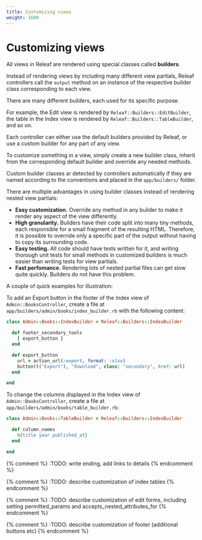 ```yaml
---
title: Customizing views
weight: 1600
---
```


# Customizing views

All views in Releaf are rendered using special classes called **builders**.

Instead of rendering views by including many different view partials, Releaf controllers call the `output` method on an instance of the respective builder class corresponding to each view.

There are many different builders, each used for its specific purpose.

For example, the Edit view is rendered by `Releaf::Builders::EditBuilder`, the table in the Index view is rendered by `Releaf::Builders::TableBuilder`, and so on.

Each controller can either use the default builders provided by Releaf, or use a custom builder for any part of any view.

To customize something in a view, simply create a new builder class, inherit from the corresponding default builder and override any needed methods.

Custom builder classes ar detected by controllers automatically if they are named according to the conventions and placed in the `app/builders/` folder.

There are multiple advantages in using builder classes instead of rendering nested view partials:

* **Easy customization.** Override any method in any builder to make it render any aspect of the view differently.
* **High granularity.** Builders have their code split into many tiny methods, each responsible for a small fragment of the resulting HTML. Therefore, it is possible to override only a specific part of the output without having to copy its surrounding code.
* **Easy testing.** All code should have tests written for it, and writing thorough unit tests for small methods in customized builders is much easier than writing tests for view partials.
* **Fast perfomance.** Rendering lots of nested partial files can get slow quite quickly. Builders do not have this problem.

A couple of quick examples for illustration:

To add an Export button in the footer of the Index view of `Admin::BooksController`, create a file at `app/builders/admin/books/index_builder.rb` with the following content:

```ruby
class Admin::Books::IndexBuilder < Releaf::Builders::IndexBuilder

  def footer_secondary_tools
    [ export_button ]
  end

  def export_button
    url = action_url(:export, format: :xlsx)
    button(t("Export"), "download", class: "secondary", href: url)
  end

end
```

To change the columns displayed in the Index view of `Admin::BooksController`, create a file at `app/builders/admin/books/table_builder.rb`:

```ruby
class Admin::Books::TableBuilder < Releaf::Builders::IndexBuilder

  def column_names
    %{title year published_at}
  end

end
```


{% comment %} :TODO: write ending, add links to details {% endcomment %}


{% comment %} :TODO: describe customization of index tables {% endcomment %}

{% comment %} :TODO: describe customization of edit forms, including setting permitted_params and accepts_nested_attributes_for {% endcomment %}

{% comment %} :TODO: describe customization of footer (additional buttons etc) {% endcomment %}


